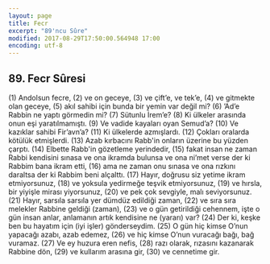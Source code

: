 ```yaml
---
layout: page
title: Fecr
excerpt: "89'ncu Sûre"
modified: 2017-08-29T17:50:00.564948 17:00
encoding: utf-8
---
```


## 89. Fecr Sûresi

(1) Andolsun fecre,	
(2) ve on geceye,
(3) ve çift’e, ve tek’e,
(4) ve gitmekte olan geceye, 
(5) akıl sahibi için bunda bir yemin var değil mi?
(6) ’Ad’e Rabbin ne yaptı görmedin mi?
(7) Sütunlu İrem’e?
(8) Ki ülkeler arasında onun eşi yaratılmamıştı.
(9) Ve vadide kayaları oyan Semud’a?
(10) Ve kazıklar sahibi Fir’avn’a?
(11) Ki ülkelerde azmışlardı.
(12) Çokları oralarda kötülük etmişlerdi.
(13) Azab kırbacını Rabb'in onların üzerine bu yüzden çarptı.
(14) Elbette Rabb'in gözetleme yerindedir,
(15) fakat insan ne zaman Rabbi kendisini sınasa ve ona ikramda bulunsa ve ona ni’met verse der ki Rabbim bana ikram etti,
(16) ama ne zaman onu sınasa ve ona rızkını daraltsa der ki Rabbim beni alçalttı.
(17) Hayır, doğrusu siz yetime ikram etmiyorsunuz,
(18) ve yoksula yedirmeğe teşvik etmiyorsunuz,
(19) ve hırsla, bir yiyişle mirası yiyorsunuz, 
(20) ve pek çok sevgiyle, malı seviyorsunuz.
(21) Hayır, sarsıla sarsıla yer dümdüz edildiği zaman,
(22) ve sıra sıra melekler Rabbine geldiği (zaman),
(23) ve o gün getirildiği cehennem, işte o gün insan anlar, anlamanın artık kendisine ne (yararı) var?
(24) Der ki, keşke ben bu hayatım için (iyi işler) gönderseydim.
(25) O gün hiç kimse O’nun yapacağı azabı, azab edemez,
(26) ve hiç kimse O’nun vuracağı bağı, bağ vuramaz.
(27) Ve ey huzura eren nefis,
(28) razı olarak, rızasını kazanarak Rabbine dön,
(29) ve kullarım arasına gir,
(30) ve cennetime gir.
